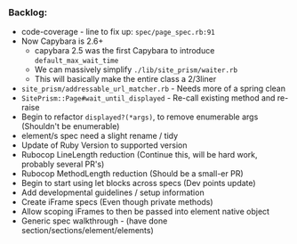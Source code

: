 ### Backlog:
-  code-coverage - line to fix up: `spec/page_spec.rb:91`
-  Now Capybara is 2.6+
    - capybara 2.5 was the first Capybara to introduce `default_max_wait_time`
    - We can massively simplify `./lib/site_prism/waiter.rb`
    - This will basically make the entire class a 2/3liner
-  `site_prism/addressable_url_matcher.rb` - Needs more of a spring clean
-  `SitePrism::Page#wait_until_displayed` - Re-call existing method and re-raise
-  Begin to refactor `displayed?(*args)`, to remove enumerable args (Shouldn't be enumerable)
-  element/s spec need a slight rename / tidy
-  Update of Ruby Version to supported version
-  Rubocop LineLength reduction (Continue this, will be hard work, probably several PR's)
-  Rubocop MethodLength reduction (Should be a small-er PR)
-  Begin to start using let blocks across specs (Dev points update)
-  Add developmental guidelines / setup information
-  Create iFrame specs (Even though private methods)
-  Allow scoping iFrames to then be passed into element native object
- Generic spec walkthrough - (have done section/sections/element/elements)
